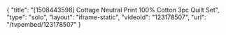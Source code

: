 {
    "title": "[1508443598] Cottage Neutral Print 100% Cotton 3pc Quilt Set",
    "type": "solo",
    "layout": "iframe-static",
    "videoId": "123178507",
    "url": "\/tvpembed\/123178507"
}
